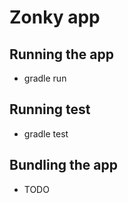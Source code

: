 # Zonky app
## Running the app
* gradle run

## Running test
* gradle test

## Bundling the app
* TODO